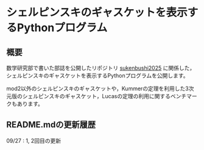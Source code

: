 # シェルピンスキのギャスケットを表示するPythonプログラム
## 概要
数学研究部で書いた部誌を公開したリポジトリ [sukenbushi2025](https://github.com/stochastic-yukke/sukenbushi2025) に関係した，シェルピンスキのギャスケットを表示するPythonプログラムを公開します。

mod2以外のシェルピンスキのギャスケットや，Kummerの定理を利用した3次元版のシェルピンスキのギャスケット，Lucasの定理の利用に関するベンチマークもあります。

## README.mdの更新履歴
09/27 : 1, 2回目の更新
